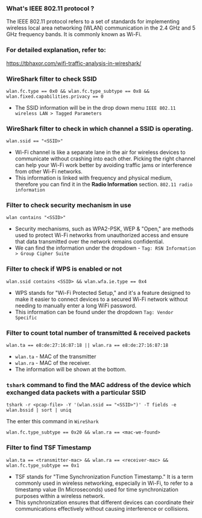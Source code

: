 
### What's IEEE 802.11 protocol ?

The IEEE 802.11 protocol refers to a set of standards for implementing wireless local area networking (WLAN) communication in the 2.4 GHz and 5 GHz frequency bands. It is commonly known as Wi-Fi. 

### For detailed explanation, refer to:
https://tbhaxor.com/wifi-traffic-analysis-in-wireshark/

### WireShark filter to check SSID 

```
wlan.fc.type == 0x0 && wlan.fc.type_subtype == 0x8 && wlan.fixed.capabilities.privacy == 0
```

- The SSID information will be in the drop down menu 
  ``IEEE 802.11 wireless LAN > Tagged Parameters``

### WireShark filter to check in which channel a SSID is operating.

```
wlan.ssid == "<SSID>"
```

- Wi-Fi channel is like a separate lane in the air for wireless devices to communicate without crashing into each other. Picking the right channel can help your Wi-Fi work better by avoiding traffic jams or interference from other Wi-Fi networks.
- This information is linked with frequency and physical medium, therefore you can find it in the **Radio Information** section. `802.11 radio information`

### Filter to check security mechanism in use 

```
wlan contains "<SSID>"
```

- Security mechanisms, such as WPA2-PSK, WEP & "Open," are methods used to protect Wi-Fi networks from unauthorized access and ensure that data transmitted over the network remains confidential.
- We can find the information under the dropdown - 
  ``Tag: RSN Information > Group Cipher Suite``

### Filter to check if WPS is enabled or not 

```
wlan.ssid contains <SSID> && wlan.wfa.ie.type == 0x4
```

- WPS stands for "Wi-Fi Protected Setup," and it's a feature designed to make it easier to connect devices to a secured Wi-Fi network without needing to manually enter a long WiFi password.
- This information can be found under the dropdown `Tag: Vendor Specific`

### Filter to count total number of transmitted & received packets

```
wlan.ta == e8:de:27:16:87:18 || wlan.ra == e8:de:27:16:87:18
```

- ``wlan.ta`` - MAC of the transmitter 
- ``wlan.ra`` - MAC of the receiver.
- The information will be shown at the bottom. 

### `tshark` command to find the MAC address of the device which exchanged data packets with a particular SSID

```
tshark -r <pcap-file> -Y '(wlan.ssid == "<SSID>")' -T fields -e wlan.bssid | sort | uniq
```

The enter this command in `WireShark`
```
wlan.fc.type_subtype == 0x20 && wlan.ra == <mac-we-found>
```

### Filter to find TSF Timestamp

```
wlan.ta == <transmitter-mac> && wlan.ra == <receiver-mac> && wlan.fc.type_subtype == 0x1
```

- TSF stands for "Time Synchronization Function Timestamp." It is a term commonly used in wireless networking, especially in Wi-Fi, to refer to a timestamp value (In Microseconds) used for time synchronization purposes within a wireless network.
- This synchronization ensures that different devices can coordinate their communications effectively without causing interference or collisions.